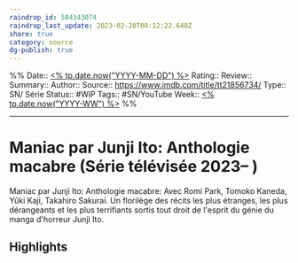 ```yaml
---
raindrop_id: 504343074
raindrop_last_update: 2023-02-28T08:12:22.640Z
share: true
category: source
dg-publish: true
---
```


%%
Date:: [<% tp.date.now("YYYY-MM-DD") %>](%3C%25%20tp.date.now(%22YYYY-MM-DD%22)%20%25%3E.md)
Rating::
Review:: 
Summary:: 
Author::
Source:: https://www.imdb.com/title/tt21856734/
Type:: SN/ Série
Status:: #WiP
Tags:: #SN/YouTube
Week:: [<% tp.date.now("YYYY-WW") %>](%3C%25%20tp.date.now(%22YYYY-WW%22)%20%25%3E.md)
%%
***
# Maniac par Junji Ito: Anthologie macabre (Série télévisée 2023– )

Maniac par Junji Ito: Anthologie macabre: Avec Romi Park, Tomoko Kaneda, Yûki Kaji, Takahiro Sakurai. Un florilège des récits les plus étranges, les plus dérangeants et les plus terrifiants sortis tout droit de l'esprit du génie du manga d'horreur Junji Ito.

## Highlights

